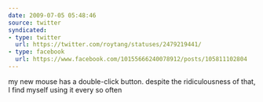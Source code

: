 ```yaml
---
date: 2009-07-05 05:48:46
source: twitter
syndicated:
- type: twitter
  url: https://twitter.com/roytang/statuses/2479219441/
- type: facebook
  url: https://www.facebook.com/10155666240078912/posts/105811102804
---
```


my new mouse has a double-click button. despite the ridiculousness of that, I find myself using it every so often